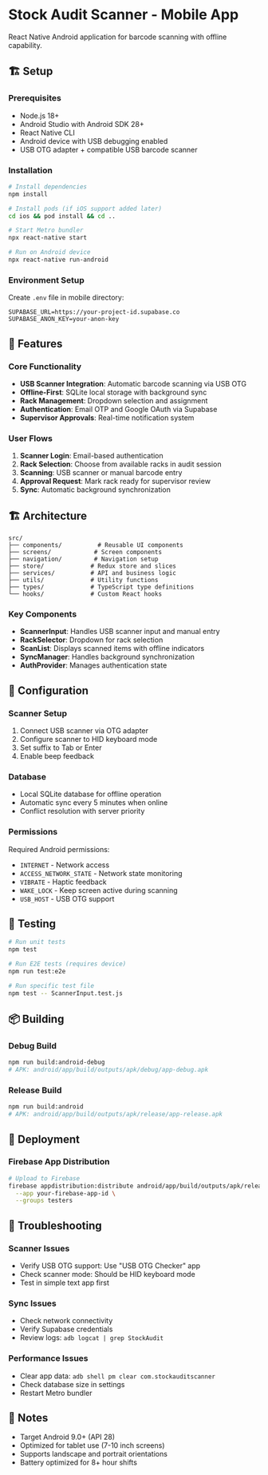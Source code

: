 # Stock Audit Scanner - Mobile App

React Native Android application for barcode scanning with offline capability.

## 🏗️ Setup

### Prerequisites
- Node.js 18+
- Android Studio with Android SDK 28+
- React Native CLI
- Android device with USB debugging enabled
- USB OTG adapter + compatible USB barcode scanner

### Installation

```bash
# Install dependencies
npm install

# Install pods (if iOS support added later)
cd ios && pod install && cd ..

# Start Metro bundler
npx react-native start

# Run on Android device
npx react-native run-android
```

### Environment Setup

Create `.env` file in mobile directory:
```env
SUPABASE_URL=https://your-project-id.supabase.co
SUPABASE_ANON_KEY=your-anon-key
```

## 📱 Features

### Core Functionality
- **USB Scanner Integration**: Automatic barcode scanning via USB OTG
- **Offline-First**: SQLite local storage with background sync
- **Rack Management**: Dropdown selection and assignment
- **Authentication**: Email OTP and Google OAuth via Supabase
- **Supervisor Approvals**: Real-time notification system

### User Flows
1. **Scanner Login**: Email-based authentication
2. **Rack Selection**: Choose from available racks in audit session
3. **Scanning**: USB scanner or manual barcode entry
4. **Approval Request**: Mark rack ready for supervisor review
5. **Sync**: Automatic background synchronization

## 🏗️ Architecture

```
src/
├── components/          # Reusable UI components
├── screens/            # Screen components
├── navigation/         # Navigation setup
├── store/             # Redux store and slices
├── services/          # API and business logic
├── utils/             # Utility functions
├── types/             # TypeScript type definitions
└── hooks/             # Custom React hooks
```

### Key Components
- **ScannerInput**: Handles USB scanner input and manual entry
- **RackSelector**: Dropdown for rack selection
- **ScanList**: Displays scanned items with offline indicators
- **SyncManager**: Handles background synchronization
- **AuthProvider**: Manages authentication state

## 🔧 Configuration

### Scanner Setup
1. Connect USB scanner via OTG adapter
2. Configure scanner to HID keyboard mode
3. Set suffix to Tab or Enter
4. Enable beep feedback

### Database
- Local SQLite database for offline operation
- Automatic sync every 5 minutes when online
- Conflict resolution with server priority

### Permissions
Required Android permissions:
- `INTERNET` - Network access
- `ACCESS_NETWORK_STATE` - Network state monitoring
- `VIBRATE` - Haptic feedback
- `WAKE_LOCK` - Keep screen active during scanning
- `USB_HOST` - USB OTG support

## 🧪 Testing

```bash
# Run unit tests
npm test

# Run E2E tests (requires device)
npm run test:e2e

# Run specific test file
npm test -- ScannerInput.test.js
```

## 📦 Building

### Debug Build
```bash
npm run build:android-debug
# APK: android/app/build/outputs/apk/debug/app-debug.apk
```

### Release Build
```bash
npm run build:android
# APK: android/app/build/outputs/apk/release/app-release.apk
```

## 🚀 Deployment

### Firebase App Distribution
```bash
# Upload to Firebase
firebase appdistribution:distribute android/app/build/outputs/apk/release/app-release.apk \
  --app your-firebase-app-id \
  --groups testers
```

## 🐛 Troubleshooting

### Scanner Issues
- Verify USB OTG support: Use "USB OTG Checker" app
- Check scanner mode: Should be HID keyboard mode
- Test in simple text app first

### Sync Issues
- Check network connectivity
- Verify Supabase credentials
- Review logs: `adb logcat | grep StockAudit`

### Performance Issues
- Clear app data: `adb shell pm clear com.stockauditscanner`
- Check database size in settings
- Restart Metro bundler

## 📝 Notes

- Target Android 9.0+ (API 28)
- Optimized for tablet use (7-10 inch screens)
- Supports landscape and portrait orientations
- Battery optimized for 8+ hour shifts